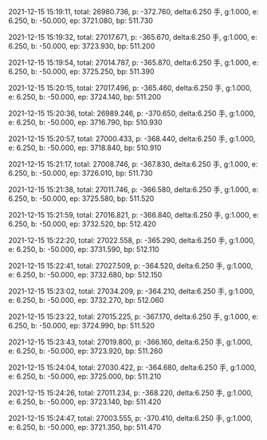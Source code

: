 2021-12-15 15:19:11, total: 26980.736, p: -372.760, delta:6.250 手, g:1.000, e: 6.250, b: -50.000, ep: 3721.080, bp: 511.730

2021-12-15 15:19:32, total: 27017.671, p: -365.670, delta:6.250 手, g:1.000, e: 6.250, b: -50.000, ep: 3723.930, bp: 511.200

2021-12-15 15:19:54, total: 27014.787, p: -365.870, delta:6.250 手, g:1.000, e: 6.250, b: -50.000, ep: 3725.250, bp: 511.390

2021-12-15 15:20:15, total: 27017.496, p: -365.460, delta:6.250 手, g:1.000, e: 6.250, b: -50.000, ep: 3724.140, bp: 511.200

2021-12-15 15:20:36, total: 26989.246, p: -370.650, delta:6.250 手, g:1.000, e: 6.250, b: -50.000, ep: 3716.790, bp: 510.930

2021-12-15 15:20:57, total: 27000.433, p: -368.440, delta:6.250 手, g:1.000, e: 6.250, b: -50.000, ep: 3718.840, bp: 510.910

2021-12-15 15:21:17, total: 27008.746, p: -367.830, delta:6.250 手, g:1.000, e: 6.250, b: -50.000, ep: 3726.010, bp: 511.730

2021-12-15 15:21:38, total: 27011.746, p: -366.580, delta:6.250 手, g:1.000, e: 6.250, b: -50.000, ep: 3725.580, bp: 511.520

2021-12-15 15:21:59, total: 27016.821, p: -366.840, delta:6.250 手, g:1.000, e: 6.250, b: -50.000, ep: 3732.520, bp: 512.420

2021-12-15 15:22:20, total: 27022.558, p: -365.290, delta:6.250 手, g:1.000, e: 6.250, b: -50.000, ep: 3731.590, bp: 512.110

2021-12-15 15:22:41, total: 27027.509, p: -364.520, delta:6.250 手, g:1.000, e: 6.250, b: -50.000, ep: 3732.680, bp: 512.150

2021-12-15 15:23:02, total: 27034.209, p: -364.210, delta:6.250 手, g:1.000, e: 6.250, b: -50.000, ep: 3732.270, bp: 512.060

2021-12-15 15:23:22, total: 27015.225, p: -367.170, delta:6.250 手, g:1.000, e: 6.250, b: -50.000, ep: 3724.990, bp: 511.520

2021-12-15 15:23:43, total: 27019.800, p: -366.160, delta:6.250 手, g:1.000, e: 6.250, b: -50.000, ep: 3723.920, bp: 511.260

2021-12-15 15:24:04, total: 27030.422, p: -364.680, delta:6.250 手, g:1.000, e: 6.250, b: -50.000, ep: 3725.000, bp: 511.210

2021-12-15 15:24:26, total: 27011.234, p: -368.220, delta:6.250 手, g:1.000, e: 6.250, b: -50.000, ep: 3723.140, bp: 511.420

2021-12-15 15:24:47, total: 27003.555, p: -370.410, delta:6.250 手, g:1.000, e: 6.250, b: -50.000, ep: 3721.350, bp: 511.470
